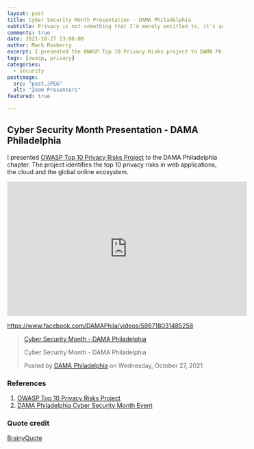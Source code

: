 ```yaml
---
layout: post
title: Cyber Security Month Presentation - DAMA Philadelphia
subtitle: Privacy is not something that I'm merely entitled to, it's an absolute prerequisite. - Marlon Brando
comments: true
date: 2021-10-27 13:00:00
author: Mark Roxberry
excerpt: I presented the OWASP Top 10 Privacy Risks project to DAMA Philadelphia for their Cyber Security Month event.
tags: [owasp, privacy]
categories:
  - security
postimage:
  src: "post.JPEG"
  alt: "Zoom Presenters"
featured: true

---
```

## Cyber Security Month Presentation - DAMA Philadelphia

I presented [OWASP Top 10 Privacy Risks Project](https://owasp.org/www-project-top-10-privacy-risks/) to the DAMA Philadelphia chapter.  The project identifies the top 10 privacy risks in web applications, the cloud and the global online ecosystem.

<iframe src="https://www.facebook.com/plugins/video.php?height=314&href=https%3A%2F%2Fwww.facebook.com%2FDAMAPhila%2Fvideos%2F598718031485258%2F&show_text=false&width=560&t=0" width="560" height="314" style="border:none;overflow:hidden" scrolling="no" frameborder="0" allowfullscreen="true" allow="autoplay; clipboard-write; encrypted-media; picture-in-picture; web-share" allowFullScreen="true"></iframe>

https://www.facebook.com/DAMAPhila/videos/598718031485258


<div id="fb-root"></div>
<script async defer crossorigin="anonymous" src="https://connect.facebook.net/en_US/sdk.js#xfbml=1&version=v12.0&appId=342830649098030&autoLogAppEvents=1" nonce="qASQl9xX"></script>

<div class="fb-video" data-href="https://www.facebook.com/DAMAPhila/videos/598718031485258/" data-width="500" data-show-text="false"><blockquote cite="https://www.facebook.com/DAMAPhila/videos/598718031485258/" class="fb-xfbml-parse-ignore"><a href="https://www.facebook.com/DAMAPhila/videos/598718031485258/">Cyber Security Month - DAMA Philadelphia</a><p>Cyber Security Month - DAMA Philadelphia</p>Posted by <a href="https://www.facebook.com/DAMAPhila/">DAMA Philadelphia</a> on Wednesday, October 27, 2021</blockquote></div>

### References

1. [OWASP Top 10 Privacy Risks Project](https://owasp.org/www-project-top-10-privacy-risks/)
1. [DAMA Philadelphia Cyber Security Month Event](https://dama-phila.org/meetinginfo.php?id=11&ts=1635162043)

### Quote credit

[BrainyQuote](https://www.brainyquote.com/quotes/marlon_brando_154603?src=t_privacy)


  